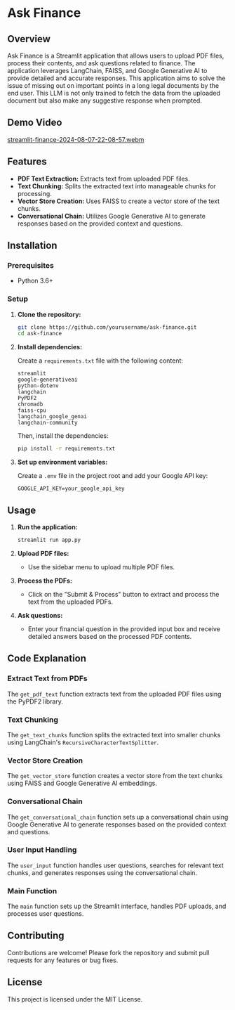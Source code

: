 # Ask Finance

## Overview

Ask Finance is a Streamlit application that allows users to upload PDF files, process their contents, and ask questions related to finance. The application leverages LangChain, FAISS, and Google Generative AI to provide detailed and accurate responses. This application aims to solve the issue of missing out on important points in a long legal documents by the end user. This LLM is not only trained to fetch the data from the uploaded document but also make any suggestive response when prompted.

## Demo Video

[streamlit-finance-2024-08-07-22-08-57.webm](https://github.com/user-attachments/assets/37c36f85-ecc4-439b-b098-800f5c94f4c7)


## Features

- **PDF Text Extraction:** Extracts text from uploaded PDF files.
- **Text Chunking:** Splits the extracted text into manageable chunks for processing.
- **Vector Store Creation:** Uses FAISS to create a vector store of the text chunks.
- **Conversational Chain:** Utilizes Google Generative AI to generate responses based on the provided context and questions.

## Installation

### Prerequisites

- Python 3.6+

### Setup

1. **Clone the repository:**

    ```bash
    git clone https://github.com/yourusername/ask-finance.git
    cd ask-finance
    ```

2. **Install dependencies:**

    Create a `requirements.txt` file with the following content:

    ```plaintext
    streamlit
    google-generativeai
    python-dotenv
    langchain
    PyPDF2
    chromadb
    faiss-cpu
    langchain_google_genai
    langchain-community
    ```

    Then, install the dependencies:

    ```bash
    pip install -r requirements.txt
    ```

3. **Set up environment variables:**

    Create a `.env` file in the project root and add your Google API key:

    ```env
    GOOGLE_API_KEY=your_google_api_key
    ```

## Usage

1. **Run the application:**

    ```bash
    streamlit run app.py
    ```

2. **Upload PDF files:**

    - Use the sidebar menu to upload multiple PDF files.

3. **Process the PDFs:**

    - Click on the "Submit & Process" button to extract and process the text from the uploaded PDFs.

4. **Ask questions:**

    - Enter your financial question in the provided input box and receive detailed answers based on the processed PDF contents.

## Code Explanation

### Extract Text from PDFs

The `get_pdf_text` function extracts text from the uploaded PDF files using the PyPDF2 library.

### Text Chunking

The `get_text_chunks` function splits the extracted text into smaller chunks using LangChain's `RecursiveCharacterTextSplitter`.

### Vector Store Creation

The `get_vector_store` function creates a vector store from the text chunks using FAISS and Google Generative AI embeddings.

### Conversational Chain

The `get_conversational_chain` function sets up a conversational chain using Google Generative AI to generate responses based on the provided context and questions.

### User Input Handling

The `user_input` function handles user questions, searches for relevant text chunks, and generates responses using the conversational chain.

### Main Function

The `main` function sets up the Streamlit interface, handles PDF uploads, and processes user questions.

## Contributing

Contributions are welcome! Please fork the repository and submit pull requests for any features or bug fixes.

## License

This project is licensed under the MIT License.
